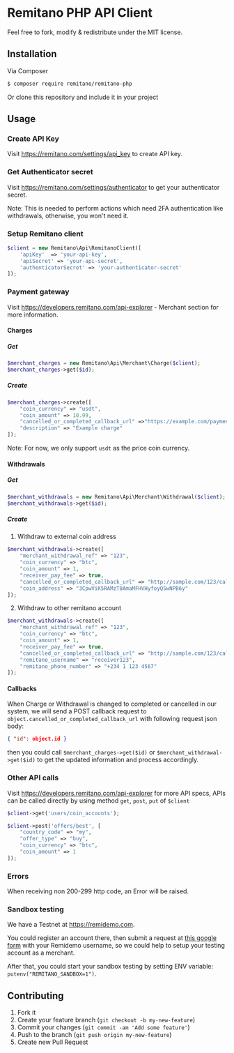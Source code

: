 # Remitano PHP API Client

Feel free to fork, modify & redistribute under the MIT license.

## Installation

Via Composer

``` bash
$ composer require remitano/remitano-php
```

Or clone this repository and include it in your project

## Usage
### Create API Key

Visit https://remitano.com/settings/api_key to create API key.

### Get Authenticator secret

Visit https://remitano.com/settings/authenticator to get your authenticator secret.

Note: This is needed to perform actions which need 2FA authentication like withdrawals, otherwise, you won't need it.

### Setup Remitano client

```php
$client = new Remitano\Api\RemitanoClient([
    'apiKey'  => 'your-api-key',
    'apiSecret' => 'your-api-secret',
    'authenticatorSecret' => 'your-authenticator-secret'
]);
```
### Payment gateway
Visit https://developers.remitano.com/api-explorer - Merchant section for more information.
#### Charges
##### Get
```php
$merchant_charges = new Remitano\Api\Merchant\Charge($client);
$merchant_charges->get($id);
```
##### Create
```php
$merchant_charges->create([
    "coin_currency" => "usdt",
    "coin_amount" => 10.99,
    "cancelled_or_completed_callback_url" =>"https://example.com/payments/callback?id=example",
    "description" => "Example charge"
]);
```
Note: For now, we only support `usdt` as the price coin currency.

#### Withdrawals
##### Get
```php
$merchant_withdrawals = new Remitano\Api\Merchant\Withdrawal($client);
$merchant_withdrawals->get($id);
```
##### Create
1. Withdraw to external coin address
```php
$merchant_withdrawals->create([
    "merchant_withdrawal_ref" => "123",
    "coin_currency" => "btc",
    "coin_amount" => 1,
    "receiver_pay_fee" => true,
    "cancelled_or_completed_callback_url" => "http://sample.com/123/callback",
    "coin_address" => "3CpwViK5RAMzT8AmaMFHVHyfoyQSwNPB6y"
]);
```

2. Withdraw to other remitano account
```php
$merchant_withdrawals->create([
    "merchant_withdrawal_ref" => "123",
    "coin_currency" => "btc",
    "coin_amount" => 1,
    "receiver_pay_fee" => true,
    "cancelled_or_completed_callback_url" => "http://sample.com/123/callback",
    "remitano_username" => "receiver123",
    "remitano_phone_number" => "+234 1 123 4567"
]);
```

#### Callbacks
When Charge or Withdrawal is changed to completed or cancelled in our system, we will send
a POST callback request to `object.cancelled_or_completed_callback_url` with following
request json body:
```json
{ "id": object.id }
```
then you could call `$merchant_charges->get($id)` or `$merchant_withdrawal->get($id)`
to get the updated information and process accordingly.

### Other API calls
Visit https://developers.remitano.com/api-explorer for more API specs, APIs can be called directly by using method `get`, `post`, `put` of `$client`

```php
$client->get('users/coin_accounts');

$client->post('offers/best', [
    "country_code" => "my",
    "offer_type" => "buy",
    "coin_currency" => "btc",
    "coin_amount" => 1
]);
```
### Errors
When receiving non 200-299 http code, an Error will be raised.

### Sandbox testing
We have a Testnet at https://remidemo.com.

You could register an account there, then submit a request at [this google form](https://forms.gle/jvJyWPBNwTWfowSm9) with your Remidemo username, so we could help to setup your testing account as a merchant.

After that, you could start your sandbox testing by setting ENV variable: `putenv("REMITANO_SANDBOX=1")`.

## Contributing

1. Fork it
2. Create your feature branch (`git checkout -b
   my-new-feature`)
3. Commit your changes (`git commit -am 'Add some feature'`)
4. Push to the branch (`git push origin my-new-feature`)
5. Create new Pull Request
